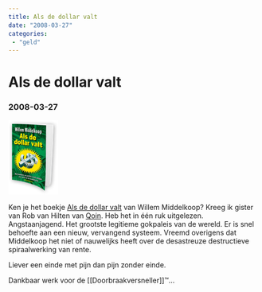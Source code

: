 ```yaml
---
title: Als de dollar valt
date: "2008-03-27"
categories:
 - "geld"
---
```

# Als de dollar valt
### 2008-03-27

![](als-de-dollar-valt-omslag-klein.png)

Ken je het boekje [Als de dollar valt](http://alsdedollarvalt.nl/) van Willem Middelkoop? Kreeg ik gister van Rob van Hilten van [Qoin](http://qoin.com). Heb het in één ruk uitgelezen. Angstaanjagend. Het grootste legitieme gokpaleis van de wereld. Er is snel behoefte aan een nieuw, vervangend systeem. Vreemd overigens dat Middelkoop het niet of nauwelijks heeft over de desastreuze destructieve spiraalwerking van rente.

Liever een einde met pijn dan pijn zonder einde.

Dankbaar werk voor de [[Doorbraakversneller]]™...
